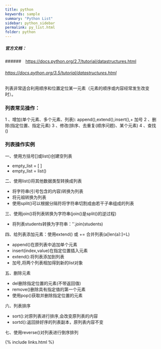 ```yaml
---
title: python
keywords: sample
summary: "Python List"
sidebar: python_sidebar
permalink: py_list.html
folder: python
---
```


##### 官方文档：
######　https://docs.python.org/2.7/tutorial/datastructures.html
###### https://docs.python.org/3.5/tutorial/datastructures.html

列表非常适合利用顺序和位置定位某一元素（元素的顺序或内容经常发生改变时）。

### 列表常见操作：
1 、增加(单个元素、多个元素、列表): append(),extend(),insert(),+ 加号
2 、删除(指定位置、指定元素)
3 、修改(排序、去重复(顺序问题)、某个元素)
4 、查找()

### 列表操作实例
一、使用方括号[]或list()创建空列表
* empty_list = [ ]
* empty_list = list()

二、使用list()将其他数据类型转换成列表
* 将字符串(引号包含的内容)转换为列表
* 将元祖转换为列表
* 使用split()可以根据分隔符将字符串切割成由若干子串组成的列表

三、使用join()将列表转换为字符串(join()是split()的逆过程)
* 将列表students转换为字符串：''.join(students)

四、给列表添加元素：使用extend() 或 += 合并列表(a[len(a):]=L)
* append()在原列表中追加单个元素
* insert(index,value)在指定位置插入元素
* extend():将列表添加到列表
* 加号,将两个列表相加得到新的list对象

五、删除元素
* del删除指定位置的元素(不带返回值)
* remove()删除具有指定值的第一个元素
* 使用pop()获取并删除指定位置的元素

六、列表排序
* sort():对原列表进行排序,会改变原列表的内容
* sortd():返回排好序的列表副本，原列表内容不变

七、使用reverse()对列表进行倒序排列


{% include links.html %}
